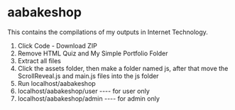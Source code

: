 # aabakeshop
This contains the compilations of my outputs in Internet Technology.

1. Click Code - Download ZIP
2. Remove HTML Quiz and My Simple Portfolio Folder
3. Extract all files
4. Click the assets folder, then make a folder named js, after that move the ScrollReveal.js and main.js files into the js folder
5. Run localhost/aabakeshop
6. localhost/aabakeshop/user ---- for user only
7. localhost/aabakeshop/admin ---- for admin only
